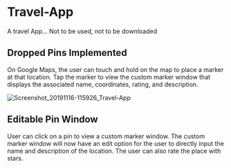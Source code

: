 # Travel-App
A travel App... Not to be used, not to be downloaded

## Dropped Pins Implemented
On Google Maps, the user can touch and hold on the map to place a marker at that location.
Tap the marker to view the custom marker window that displays the associated name, coordinates, rating, and description.

![Screenshot_20191116-115926_Travel-App](https://user-images.githubusercontent.com/35715963/68999207-2a77a700-0872-11ea-8f67-08dc5ad2369d.jpg)

## Editable Pin Window
User can click on a pin to view a custom marker window. The custom marker window will now have an edit option for the user to directly input the name and description of the location. The user can also rate the place with stars.
